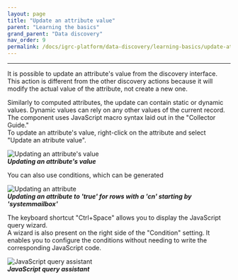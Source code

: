 ```yaml
---
layout: page
title: "Update an attribute value"
parent: "Learning the basics"
grand_parent: "Data discovery"
nav_order: 9
permalink: /docs/igrc-platform/data-discovery/learning-basics/update-attribute-value/
---
```

---

It is possible to update an attribute's value from the discovery interface.   
This action is different from the other discovery actions because it will modify the actual value of the attribute, not create a new one.   

Similarly to computed attributes, the update can contain static or dynamic values. Dynamic values can rely on any other values of the current record. The component uses JavaScript macro syntax laid out in the "Collector Guide."    
To update an attribute's value, right-click on the attribute and select "Update an atribute value".   

![Updating an attribute's value](igrc-platform/data-discovery/learning-the-basics/images/2016-04-13_19_31_04-.png "Updating an attribute's value")   
**_Updating an attribute's value_**   

You can also use conditions, which can be generated   

![Updating an attribute](igrc-platform/data-discovery/learning-the-basics/images/2016-04-13_19_18_37-Replace_each_value_of_the_list.png "Updating an attribute ")   
**_Updating an attribute to 'true' for rows with a 'cn' starting by 'systemmailbox'_**   

The keyboard shortcut "Ctrl+Space" allows you to display the JavaScript query wizard.    
A wizard is also present on the right side of the "Condition" setting. It enables you to configure the conditions without needing to write the corresponding JavaScript code.   

![JavaScript query assistant](igrc-platform/data-discovery/learning-the-basics/images/3-update.png "JavaScript query assistant")   
**_JavaScript query assistant_**
